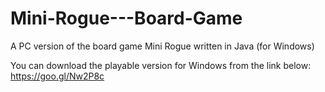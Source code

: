 # Mini-Rogue---Board-Game
A PC version of the board game Mini Rogue written in Java (for Windows)

You can download the playable version for Windows from the link below:
https://goo.gl/Nw2P8c



